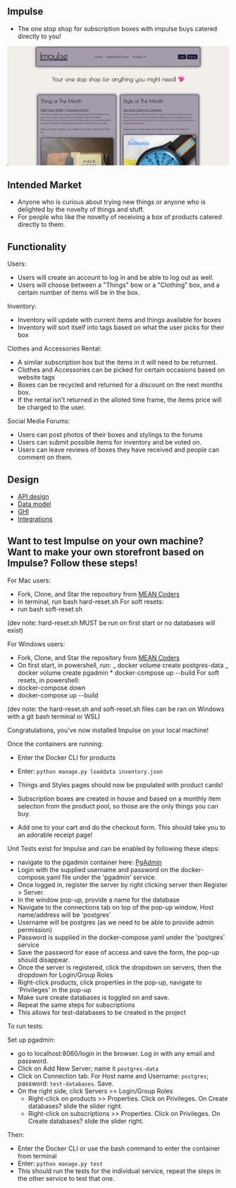 ## Impulse

- The one stop shop for subscription boxes with impulse buys catered directly to you!

![Getting started](docs/homepagepic.png)

## Intended Market

- Anyone who is curious about trying new things or anyone who is delighted by the novelty of things and stuff.
- For people who like the novelty of receiving a box of products catered directly to them.

## Functionality

Users:

- Users will create an account to log in and be able to log out as well.
- Users will choose between a "Things" bow or a "Clothing" box, and a certain number of items will be in the box.

Inventory:

- Inventory will update with current items and things available for boxes
- Inventory will sort itself into tags based on what the user picks for their box

Clothes and Accessories Rental:

- A similar subscription box but the items in it will need to be returned.
- Clothes and Accessories can be picked for certain occasions based on website tags
- Boxes can be recycled and returned for a discount on the next months box.
- If the rental isn't returned in the alloted time frame, the items price will be charged to the user.

Social Media Forums:

- Users can post photos of their boxes and stylings to the forums
- Users can submit possible items for inventory and be voted on.
- Users can leave reviews of boxes they have received and people can comment on them.

## Design

- [API design](docs/apis.md)
- [Data model](docs/data-model.md)
- [GHI](docs/ghi.md)
- [Integrations](docs/integrations.md)

## Want to test Impulse on your own machine? Want to make your own storefront based on Impulse? Follow these steps!

For Mac users:

- Fork, Clone, and Star the repository from [MEAN Coders](https://gitlab.com/mean-coders/module-three-project)
- In terminal, run bash hard-reset.sh
  For soft resets:
- run bash soft-reset.sh

(dev note: hard-reset.sh MUST be run on first start or no databases will exist)

For Windows users:

- Fork, Clone, and Star the repository from [MEAN Coders](https://gitlab.com/mean-coders/module-three-project)
- On first start, in powershell, run:
  _ docker volume create postgres-data
  _ docker volume create pgadmin \* docker-compose up --build
  For soft resets, in powershell:
- docker-compose down
- docker-compose up --build

(dev note: the hard-reset.sh and soft-reset.sh files can be ran on Windows with a git bash terminal or WSL)

Congratulations, you've now installed Impulse on your local machine!

Once the containers are running:

- Enter the Docker CLI for products
- Enter: `python manage.py loaddata inventory.json`
- Things and Styles pages should now be populated with product cards!

- Subscription boxes are created in house and based on a monthly item selection from the product pool, so those are the only things you can buy.
- Add one to your cart and do the checkout form. This should take you to an adorable receipt page!

Unit Tests exist for Impulse and can be enabled by following these steps:

- navigate to the pgadmin container here: [PgAdmin](http://localhost:8060)
- Login with the supplied username and password on the docker-compose.yaml file under the 'pgadmin' service.
- Once logged in, register the server by right clicking server then Register > Server.
- In the window pop-up, provide a name for the database
- Navigate to the connections tab on top of the pop-up window, Host name/address will be 'postgres'
- Username will be postgres (as we need to be able to provide admin permission)
- Password is supplied in the docker-compose.yaml under the 'postgres' service
- Save the password for ease of access and save the form, the pop-up should disappear.
- Once the server is registered, click the dropdown on servers, then the dropdown for Login/Group Roles
- Right-click products, click properties in the pop-up, navigate to 'Privileges' in the pop-up
- Make sure create databases is toggled on and save.
- Repeat the same steps for subscriptions
- This allows for test-databases to be created in the project

To run tests:

Set up pgadmin:

- go to localhost:8060/login in the browser. Log in with any email and password.
- Click on Add New Server; name it `postgres-data`
- Click on Connection tab. For Host name and Username: `postgres`; password: `test-databases`. Save.
- On the right side, click Servers >> Login/Group Roles
  - Right-click on products >> Properties. Click on Privileges. On Create databases? slide the slider right.
  - Right-click on subscriptions >> Properties. Click on Privileges. On Create databases? slide the slider right.

Then:

- Enter the Docker CLI or use the bash command to enter the container from terminal
- Enter: `python manage.py test`
- This should run the tests for the individual service, repeat the steps in the other service to test that one.
